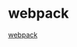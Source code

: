 <!--
 * @Author: tangdaoyong
 * @Date: 2020-11-30 15:09:02
 * @LastEditors: tangdaoyong
 * @LastEditTime: 2021-01-11 15:50:27
 * @Description: file content
-->
# webpack

[webpack](https://www.webpackjs.com/)